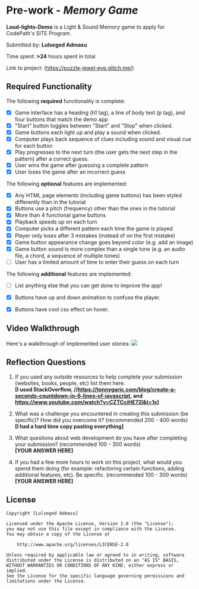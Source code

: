 # Pre-work - _Memory Game_

**Loud-lights-Demo** is a Light & Sound Memory game to apply for CodePath's SITE Program.

Submitted by: **Lulseged Admasu**

Time spent: **>24** hours spent in total

Link to project: (https://puzzle-jewel-eye.glitch.me/)

## Required Functionality

The following **required** functionality is complete:

- [x] Game interface has a heading (h1 tag), a line of body text (p tag), and four buttons that match the demo app
- [x] "Start" button toggles between "Start" and "Stop" when clicked.
- [x] Game buttons each light up and play a sound when clicked.
- [x] Computer plays back sequence of clues including sound and visual cue for each button
- [x] Play progresses to the next turn (the user gets the next step in the pattern) after a correct guess.
- [x] User wins the game after guessing a complete pattern
- [x] User loses the game after an incorrect guess

The following **optional** features are implemented:

- [x] Any HTML page elements (including game buttons) has been styled differently than in the tutorial
- [x] Buttons use a pitch (frequency) other than the ones in the tutorial
- [x] More than 4 functional game buttons
- [x] Playback speeds up on each turn
- [x] Computer picks a different pattern each time the game is played
- [x] Player only loses after 3 mistakes (instead of on the first mistake)
- [x] Game button appearance change goes beyond color (e.g. add an image)
- [x] Game button sound is more complex than a single tone (e.g. an audio file, a chord, a sequence of multiple tones)
- [ ] User has a limited amount of time to enter their guess on each turn

The following **additional** features are implemented:

- [ ] List anything else that you can get done to improve the app!
- [x] Buttons have up and down animation to confuse the player.
- [x] Buttons have cool css effect on hover.


## Video Walkthrough

Here's a walkthrough of implemented user stories:
![](https://github.com/lul-star/Singing-Lights-Demo/blob/main/CodePathApp.gif)

## Reflection Questions

1. If you used any outside resources to help complete your submission (websites, books, people, etc) list them here. <BR>
   <b>[I used StackOverflow, //https://tonnygaric.com/blog/create-a-seconds-countdown-in-6-lines-of-javascript, and https://www.youtube.com/watch?v=CZTCciHE72I&t=1s]</b>

2. What was a challenge you encountered in creating this submission (be specific)? How did you overcome it? (recommended 200 - 400 words) <BR>
   <b>[I had a hard time copy pasting everything]</b>

3. What questions about web development do you have after completing your submission? (recommended 100 - 300 words) <BR>
   <b>[YOUR ANSWER HERE]</b>

4. If you had a few more hours to work on this project, what would you spend them doing (for example: refactoring certain functions, adding additional features, etc). Be specific. (recommended 100 - 300 words) <BR>
   <b>[YOUR ANSWER HERE]</b>

## License

    Copyright [Lulseged Admasu]

    Licensed under the Apache License, Version 2.0 (the "License");
    you may not use this file except in compliance with the License.
    You may obtain a copy of the License at

        http://www.apache.org/licenses/LICENSE-2.0

    Unless required by applicable law or agreed to in writing, software
    distributed under the License is distributed on an "AS IS" BASIS,
    WITHOUT WARRANTIES OR CONDITIONS OF ANY KIND, either express or implied.
    See the License for the specific language governing permissions and
    limitations under the License.
